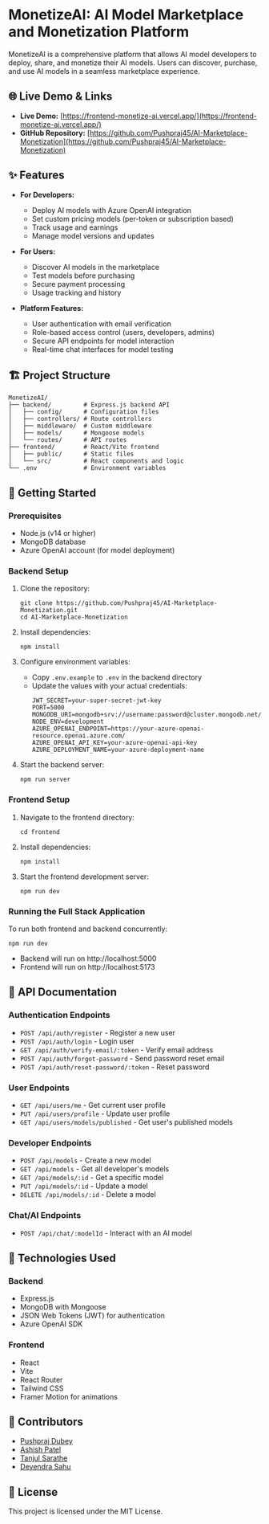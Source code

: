 # MonetizeAI: AI Model Marketplace and Monetization Platform

MonetizeAI is a comprehensive platform that allows AI model developers to deploy, share, and monetize their AI models. Users can discover, purchase, and use AI models in a seamless marketplace experience.

## 🌐 Live Demo & Links

- **Live Demo:** [https://frontend-monetize-ai.vercel.app/](https://frontend-monetize-ai.vercel.app/)
- **GitHub Repository:** [https://github.com/Pushpraj45/AI-Marketplace-Monetization](https://github.com/Pushpraj45/AI-Marketplace-Monetization)

## ✨ Features

- **For Developers:**
  - Deploy AI models with Azure OpenAI integration
  - Set custom pricing models (per-token or subscription based)
  - Track usage and earnings
  - Manage model versions and updates

- **For Users:**
  - Discover AI models in the marketplace
  - Test models before purchasing
  - Secure payment processing
  - Usage tracking and history

- **Platform Features:**
  - User authentication with email verification
  - Role-based access control (users, developers, admins)
  - Secure API endpoints for model interaction
  - Real-time chat interfaces for model testing

## 🏗️ Project Structure

```
MonetizeAI/
├── backend/         # Express.js backend API
│   ├── config/      # Configuration files
│   ├── controllers/ # Route controllers
│   ├── middleware/  # Custom middleware
│   ├── models/      # Mongoose models
│   └── routes/      # API routes
├── frontend/        # React/Vite frontend
│   ├── public/      # Static files
│   └── src/         # React components and logic
└── .env             # Environment variables
```

## 🚀 Getting Started

### Prerequisites

- Node.js (v14 or higher)
- MongoDB database
- Azure OpenAI account (for model deployment)

### Backend Setup

1. Clone the repository:
   ```
   git clone https://github.com/Pushpraj45/AI-Marketplace-Monetization.git
   cd AI-Marketplace-Monetization
   ```

2. Install dependencies:
   ```
   npm install
   ```

3. Configure environment variables:
   - Copy `.env.example` to `.env` in the backend directory
   - Update the values with your actual credentials:
     ```
     JWT_SECRET=your-super-secret-jwt-key
     PORT=5000
     MONGODB_URI=mongodb+srv://username:password@cluster.mongodb.net/database
     NODE_ENV=development
     AZURE_OPENAI_ENDPOINT=https://your-azure-openai-resource.openai.azure.com/
     AZURE_OPENAI_API_KEY=your-azure-openai-api-key
     AZURE_DEPLOYMENT_NAME=your-azure-deployment-name
     ```

4. Start the backend server:
   ```
   npm run server
   ```

### Frontend Setup

1. Navigate to the frontend directory:
   ```
   cd frontend
   ```

2. Install dependencies:
   ```
   npm install
   ```

3. Start the frontend development server:
   ```
   npm run dev
   ```

### Running the Full Stack Application

To run both frontend and backend concurrently:
```
npm run dev
```

- Backend will run on http://localhost:5000
- Frontend will run on http://localhost:5173

## 📝 API Documentation

### Authentication Endpoints
- `POST /api/auth/register` - Register a new user
- `POST /api/auth/login` - Login user
- `GET /api/auth/verify-email/:token` - Verify email address
- `POST /api/auth/forgot-password` - Send password reset email
- `POST /api/auth/reset-password/:token` - Reset password

### User Endpoints
- `GET /api/users/me` - Get current user profile
- `PUT /api/users/profile` - Update user profile
- `GET /api/users/models/published` - Get user's published models

### Developer Endpoints
- `POST /api/models` - Create a new model
- `GET /api/models` - Get all developer's models
- `GET /api/models/:id` - Get a specific model
- `PUT /api/models/:id` - Update a model
- `DELETE /api/models/:id` - Delete a model

### Chat/AI Endpoints
- `POST /api/chat/:modelId` - Interact with an AI model

## 🧰 Technologies Used

### Backend
- Express.js
- MongoDB with Mongoose
- JSON Web Tokens (JWT) for authentication
- Azure OpenAI SDK

### Frontend
- React
- Vite
- React Router
- Tailwind CSS
- Framer Motion for animations

## 👥 Contributors

- [Pushpraj Dubey](https://github.com/Pushpraj45)
- [Ashish Patel]([https://github.com/ashis2004])
- [Tanjul Sarathe](https://github.com/tanjul17)
- [Devendra Sahu](https://github.com/DevendraKumarSahu09)

## 📄 License

This project is licensed under the MIT License.
